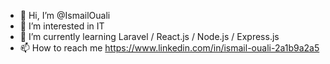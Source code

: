 - 👋 Hi, I’m @IsmailOuali
- 👀 I’m interested in IT
- 🌱 I’m currently learning Laravel / React.js / Node.js / Express.js
- 📫 How to reach me https://www.linkedin.com/in/ismail-ouali-2a1b9a2a5

<!---
IsmailOuali/IsmailOuali is a ✨ special ✨ repository because its `README.md` (this file) appears on your GitHub profile.
You can click the Preview link to take a look at your changes.
--->
